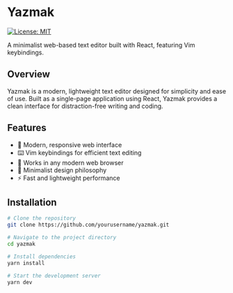 # Yazmak

[![License: MIT](https://img.shields.io/badge/License-MIT-blue.svg)](https://opensource.org/licenses/MIT)

A minimalist web-based text editor built with React, featuring Vim keybindings.

## Overview

Yazmak is a modern, lightweight text editor designed for simplicity and ease of use. Built as a single-page application using React, Yazmak provides a clean interface for distraction-free writing and coding.

## Features

- 🚀 Modern, responsive web interface
- ⌨️ Vim keybindings for efficient text editing
- 📱 Works in any modern web browser
- 🎨 Minimalist design philosophy
- ⚡ Fast and lightweight performance

## Installation

```bash
# Clone the repository
git clone https://github.com/yourusername/yazmak.git

# Navigate to the project directory
cd yazmak

# Install dependencies
yarn install

# Start the development server
yarn dev
```
